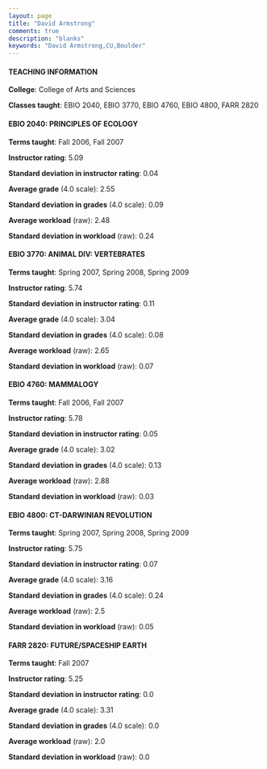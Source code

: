 ```yaml
---
layout: page
title: "David Armstrong" 
comments: true
description: "blanks"
keywords: "David Armstrong,CU,Boulder"
---
```

<head>
<script src="https://ajax.googleapis.com/ajax/libs/jquery/2.1.3/jquery.min.js"></script>
<script src="https://dl.dropboxusercontent.com/s/pc42nxpaw1ea4o9/highcharts.js?dl=0"></script>
<!-- <script src="../assets/js/highcharts.js"></script> -->
<style type="text/css">@font-face {
	font-family: "Bebas Neue";
	src: url(https://www.filehosting.org/file/details/544349/BebasNeue Regular.otf) format("opentype");
	}
	h1.Bebas { 
		font-family: "Bebas Neue", Verdana, Tahoma;
	}
</style>
</head>
	   
#### TEACHING INFORMATION

**College**: College of Arts and Sciences

**Classes taught**: EBIO 2040, EBIO 3770, EBIO 4760, EBIO 4800, FARR 2820

#### EBIO 2040: PRINCIPLES OF ECOLOGY

**Terms taught**: Fall 2006, Fall 2007

**Instructor rating**: 5.09

**Standard deviation in instructor rating**: 0.04

**Average grade** (4.0 scale): 2.55

**Standard deviation in grades** (4.0 scale): 0.09

**Average workload** (raw): 2.48

**Standard deviation in workload** (raw): 0.24

#### EBIO 3770: ANIMAL DIV: VERTEBRATES

**Terms taught**: Spring 2007, Spring 2008, Spring 2009

**Instructor rating**: 5.74

**Standard deviation in instructor rating**: 0.11

**Average grade** (4.0 scale): 3.04

**Standard deviation in grades** (4.0 scale): 0.08

**Average workload** (raw): 2.65

**Standard deviation in workload** (raw): 0.07

#### EBIO 4760: MAMMALOGY

**Terms taught**: Fall 2006, Fall 2007

**Instructor rating**: 5.78

**Standard deviation in instructor rating**: 0.05

**Average grade** (4.0 scale): 3.02

**Standard deviation in grades** (4.0 scale): 0.13

**Average workload** (raw): 2.88

**Standard deviation in workload** (raw): 0.03

#### EBIO 4800: CT-DARWINIAN REVOLUTION

**Terms taught**: Spring 2007, Spring 2008, Spring 2009

**Instructor rating**: 5.75

**Standard deviation in instructor rating**: 0.07

**Average grade** (4.0 scale): 3.16

**Standard deviation in grades** (4.0 scale): 0.24

**Average workload** (raw): 2.5

**Standard deviation in workload** (raw): 0.05

#### FARR 2820: FUTURE/SPACESHIP EARTH

**Terms taught**: Fall 2007

**Instructor rating**: 5.25

**Standard deviation in instructor rating**: 0.0

**Average grade** (4.0 scale): 3.31

**Standard deviation in grades** (4.0 scale): 0.0

**Average workload** (raw): 2.0

**Standard deviation in workload** (raw): 0.0

